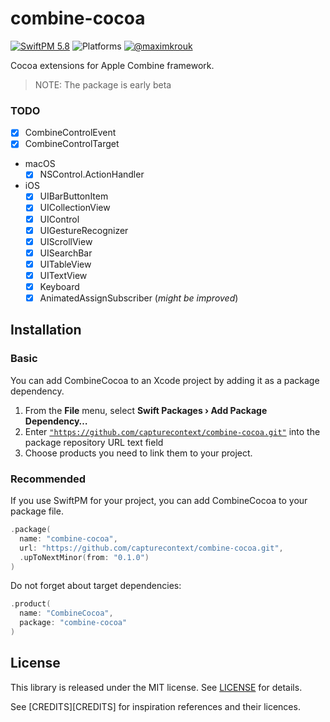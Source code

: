 # combine-cocoa

[![SwiftPM 5.8](https://img.shields.io/badge/swiftpm-5.8-ED523F.svg?style=flat)](https://swift.org/download/) ![Platforms](https://img.shields.io/badge/Platforms-iOS_13_|_macOS_10.15_|_tvOS_14_|_watchOS_7-ED523F.svg?style=flat) [![@maximkrouk](https://img.shields.io/badge/contact-@capturecontext-1DA1F2.svg?style=flat&logo=twitter)](https://twitter.com/capture_context) 

Cocoa extensions for Apple Combine framework.

> NOTE: The package is early beta

### TODO

- [x] CombineControlEvent
- [x] CombineControlTarget
- macOS
  - [x] NSControl.ActionHandler
- iOS
  - [x] UIBarButtonItem
  - [x] UICollectionView
  - [x] UIControl
  - [x] UIGestureRecognizer
  - [x] UIScrollView
  - [x] UISearchBar
  - [x] UITableView
  - [x] UITextView
  - [x] Keyboard
  - [x] AnimatedAssignSubscriber (_might be improved_)

## Installation

### Basic

You can add CombineCocoa to an Xcode project by adding it as a package dependency.

1. From the **File** menu, select **Swift Packages › Add Package Dependency…**
2. Enter [`"https://github.com/capturecontext/combine-cocoa.git"`](https://github.com/capturecontext/combine-cocoa.git) into the package repository URL text field
3. Choose products you need to link them to your project.

### Recommended

If you use SwiftPM for your project, you can add CombineCocoa to your package file.

```swift
.package(
  name: "combine-cocoa",
  url: "https://github.com/capturecontext/combine-cocoa.git", 
  .upToNextMinor(from: "0.1.0")
)
```

Do not forget about target dependencies:

```swift
.product(
  name: "CombineCocoa", 
  package: "combine-cocoa"
)
```

## License

This library is released under the MIT license. See [LICENSE](LICENSE) for details.

See [CREDITS][CREDITS] for inspiration references and their licences.
